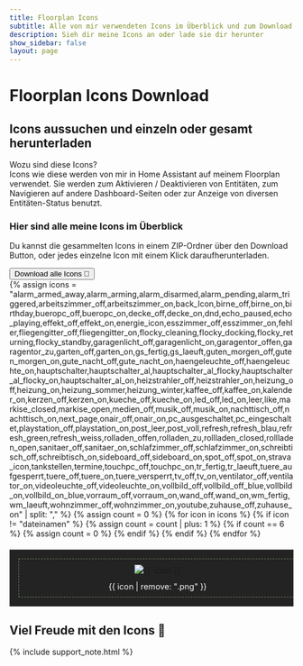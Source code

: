 ```yaml
---
title: Floorplan Icons
subtitle: Alle von mir verwendeten Icons im Überblick und zum Download
description: Sieh dir meine Icons an oder lade sie dir herunter
show_sidebar: false
layout: page
---
```


<div class="shb-main-container">
    <h1 class="shb-main-title">Floorplan Icons Download</h1>
    <h2 class="shb-section-title-center">Icons aussuchen und einzeln oder gesamt herunterladen </h2>
    <p class="shb-main-description">
        Wozu sind diese Icons?<br>
        Icons wie diese werden von mir in Home Assistant auf meinem Floorplan verwendet. Sie werden zum Aktivieren / Deaktivieren von Entitäten, zum Navigieren auf andere Dashboard-Seiten oder zur Anzeige von diversen Entitäten-Status benutzt.
    </p>
    <h3>Hier sind alle meine Icons im Überblick</h3>
    <p>
        Du kannst die gesammelten Icons in einem ZIP-Ordner über den Download Button, oder jedes einzelne Icon mit einem Klick daraufherunterladen.
    </p>
    <div class="shb-button">
        <a href="/img/icons/icons.zip" download>
        <button class="shb-button shb-button-blue" style="width: 30%" >Download alle Icons 💾</button>
        </a>
    </div>
    <table class="icon-table">
        <tbody>
            {% assign icons = "alarm_armed_away,alarm_arming,alarm_disarmed,alarm_pending,alarm_triggered,arbeitszimmer_off,arbeitszimmer_on,back_Icon,birne_off,birne_on,birthday,bueropc_off,bueropc_on,decke_off,decke_on,dnd,echo_paused,echo_playing,effekt_off,effekt_on,energie_icon,esszimmer_off,esszimmer_on,fehler,fliegengitter_off,fliegengitter_on,flocky_cleaning,flocky_docking,flocky_returning,flocky_standby,garagenlicht_off,garagenlicht_on,garagentor_offen,garagentor_zu,garten_off,garten_on,gs_fertig,gs_laeuft,guten_morgen_off,guten_morgen_on,gute_nacht_off,gute_nacht_on,haengeleuchte_off,haengeleuchte_on,hauptschalter,hauptschalter_al,hauptschalter_al_flocky,hauptschalter_al_flocky_on,hauptschalter_al_on,heizstrahler_off,heizstrahler_on,heizung_off,heizung_on,heizung_sommer,heizung_winter,kaffee_off,kaffee_on,kalender_on,kerzen_off,kerzen_on,kueche_off,kueche_on,led_off,led_on,leer,like,markise_closed,markise_open,medien_off,musik_off,musik_on,nachttisch_off,nachttisch_on,next_page,onair_off,onair_on,pc_ausgeschaltet,pc_eingeschaltet,playstation_off,playstation_on,post_leer,post_voll,refresh,refresh_blau,refresh_green,refresh_weiss,rolladen_offen,rolladen_zu,rollladen_closed,rollladen_open,sanitaer_off,sanitaer_on,schlafzimmer_off,schlafzimmer_on,schreibtisch_off,schreibtisch_on,sideboard_off,sideboard_on,spot_off,spot_on,strava_icon,tankstellen,termine,touchpc_off,touchpc_on,tr_fertig,tr_laeuft,tuere_aufgesperrt,tuere_off,tuere_on,tuere_versperrt,tv_off,tv_on,ventilator_off,ventilator_on,videoleuchte_off,videoleuchte_on,vollbild_off,vollbild_off_blue,vollbild_on,vollbild_on_blue,vorraum_off,vorraum_on,wand_off,wand_on,wm_fertig,wm_laeuft,wohnzimmer_off,wohnzimmer_on,youtube,zuhause_off,zuhause_on" | split: "," %}
            {% assign count = 0 %}
            <tr>
            {% for icon in icons %}
                {% if icon != "dateinamen" %}
                    <td>
                        <div class="icon-wrapper">
                            <a href="/img/icons/{{ icon }}.png" download>
                                <img src="/img/icons/{{ icon }}.png" alt="{{ icon }}" />
                            </a>
                            <p>{{ icon | remove: ".png" }}</p>
                        </div>
                    </td>
                    {% assign count = count | plus: 1 %}
                    {% if count == 6 %}
                        </tr><tr>
                        {% assign count = 0 %}
                    {% endif %}
                {% endif %}
            {% endfor %}
            </tr>
        </tbody>
    </table>
    <footer class="shb-footer">
        <h2>Viel Freude mit den Icons 🎉</h2>
    </footer>
    {% include support_note.html %}
</div>
<style>
    .icon-main-container {
        max-width: 100%;
        margin-bottom: 100px;
        padding: 20px;
        background-color: #f9f9f9;
        border: 1px solid #ddd;
        border-radius: 10px;
        box-shadow: 0 4px 6px rgba(0, 0, 0, 0.1);
        font-family: Arial, sans-serif;
        line-height: 1.6;
    }
    .icon-table {
        width: 100%;
        background-color: #232323;
        border-collapse: collapse;
        margin-top: 20px;
    }
    .icon-table thead th {
        background-color: #f9f9f9;
        color: #fff;
        padding: 15px;
        text-align: center;
        font-size: 1.2em;
    }
    .icon-table td {
        text-align: center;
        vertical-align: middle;
        padding: 15px;
        border: 1px solid #444;
        width: 16.66%;
    }
    .icon-wrapper {
        display: flex;
        flex-direction: column;
        align-items: center;
        justify-content: center;
        height: 100%;
        width: 100%;
        border: 1px dashed #ccffbb70;
        padding: 10px;
        position: relative;
    }
    .icon-wrapper img {
        max-width: 100px;
        height: auto;
        margin-bottom: 10px;
        object-fit: contain;
    }
    .icon-wrapper p {
        font-size: 0.9em;
        color: #f9f9f9;
        margin: 0;
        text-align: center;
        word-wrap: break-word;
    }
    .icon-wrapper a {
        text-decoration: none;
        color: inherit;
    }
    .icon-wrapper a:hover {
        opacity: 0.8;
    }
</style>

